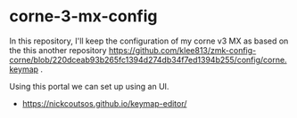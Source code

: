 # corne-3-mx-config

In this repository, I'll keep the configuration of my corne v3 MX as based on the this another repository https://github.com/klee813/zmk-config-corne/blob/220dceab93b265fc1394d274db34f7ed1394b255/config/corne.keymap .

Using this portal we can set up using an UI.

- https://nickcoutsos.github.io/keymap-editor/
